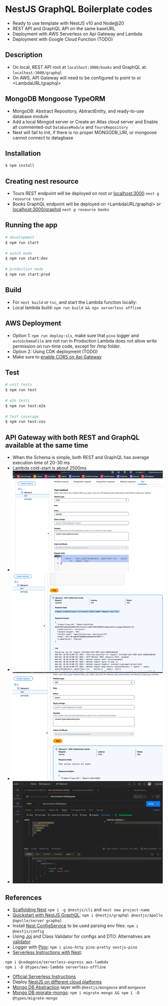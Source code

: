# NestJS GraphQL Boilerplate codes
* Ready to use template with NestJS v10 and Node@20
* REST API and GraphQL API on the same baseURL
* Deployment with AWS Serverless on Api Gateway and Lambda
* Deployment with Google Cloud Function (TODO)


## Description
* On local, REST API root at `localhost:3000/books` and GraphQL at: `localhost:3000/graphql`
* On AWS, API Gateway will need to be configured to point to <LambdaURL> or <LambdaURL/graphql>

## MongoDB Mongoose TypeORM
* MongoDB: Abstract Repository, AbtractEntity, and ready-to-use database module
* Add a local Mongod server or Create an Atlas cloud server and Enable all commented-out `DatabaseModule` and `ToursRepository`
* Nest will fail to init, if there is no proper MONGODB_URI, or mongoose cannot connect to datagbase

## Installation

```bash
$ npm install
```

## Creating nest resource
* Tours REST endpoint will be deployed on root <LambdaURL> or <localhost:3000>
`nest g resource tours`
* Books GraphQL endpoint will be deployed on <LambdaURL/graphql> or <localhost:3000/graphql>
`nest g rosource books`

## Running the app

```bash
# development
$ npm run start

# watch mode
$ npm run start:dev

# production mode
$ npm run start:prod
```

## Build
* For `nest build` or `tsc`, and start the Lambda function locally:
* Local lambda build: `npm run build && npx serverless offline`

## AWS Deployment
* Option 1: `npm run deploy:sls`, make sure that `pino` logger and `autoSchemaFile` are not run in Production
  Lambda does not allow write permission on run-time code, except for /tmp folder.
* Option 2: Using CDK deployment (TODO)
* Make sure to [enable CORS on Api Gateway](https://docs.datomic.com/cloud/tech-notes/cors-lambda-proxy.html)

## Test

```bash
# unit tests
$ npm run test

# e2e tests
$ npm run test:e2e

# test coverage
$ npm run test:cov
```

## API Gateway with both REST and GraphQL available at the same time
* When the Schema is simple, both REST and GraphQL has average execution time of 20-30 ms
* Lambda cold-start is about 2500ms
* ![GraphQL Request](./images/graphQLRequest.png)
* ![GraphQL Response](./images/graphQLResponse.png)
* ![REST Request](./images/restRequest.png)
* ![Postman GraphQL Request](./images/postmanGraphQL.png)


## References
* [Scalfolding Nest](https://docs.nestjs.com/)
`npm i -g @nestjs/cli` and `nest new project-name`
* [Quickstart with NestJS GraphQL](https://docs.nestjs.com/graphql/quick-start):
`npm i @nestjs/graphql @nestjs/apollo @apollo/server graphql`
* Install [Nest ConfigService](https://docs.nestjs.com/techniques/configuration#using-the-configservice) to be used parsing env files:
`npm i @nestjs/config`
* Using [Joi](https://joi.dev) and Class Validator for configs and DTO. Alternatives are [validator](https://www.npmjs.com/package/validator)
* Logger with [Pino](https://www.npmjs.com/package/nestjs-pino?activeTab=readme):
`npm i pino-http pino-pretty nestjs-pino`
* [Serverless Instructions with Nest](https://docs.nestjs.com/faq/serverless):
```
npm i @codegenie/serverless-express aws-lambda
npm i -D @types/aws-lambda serverless-offline
```
* [Official Serverless Instructions](https://www.serverless.com/framework/docs/tutorial)
* Deploy [NestJS on different cloud platforms](https://github.com/nestjs/docs.nestjs.com/issues/96)
* [Mongo DB Abstraction](https://docs.nestjs.com/techniques/mongodb) layer with `@nestjs/mongoose` and `mongoose`
* [Mongo DB migrate-mongo](https://medium.com/@ashansube/managing-mongodb-database-migrations-in-node-js-with-migrate-mongo-9a510dbfd868):
`npm i migrate-mongo && npm i -D @types/migrate-mongo`